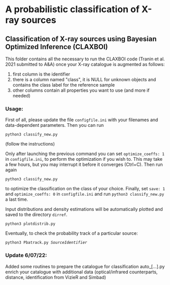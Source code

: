 # A probabilistic classification of X-ray sources
## Classification of X-ray sources using Bayesian Optimized Inference (CLAXBOI)

This folder contains all the necessary to run the CLAXBOI code (Tranin et al. 2021 submitted to A&A) once your X-ray catalogue is augmented as follows:
1. first column is the identifier
2. there is a column named "class", it is NULL for unknown objects and contains the class label for the reference sample
3. other columns contain all properties you want to use (and more if needed)

### Usage:

First of all, please update the file <code>configfile.ini</code> with your filenames and data-dependent parameters.
Then you can run

<code>python3 classify_new.py</code>

(follow the instructions)

Only after launching the previous command you can set <code>optimize_coeffs: 1</code> in <code>configfile.ini</code>, to perform the optimization if you wish to. This may take a few hours, but you may interrupt it before it converges (Ctrl+C).
Then run again

<code>python3 classify_new.py</code>

to optimize the classification on the class of your choice. Finally, set <code>save: 1</code> and <code>optimize_coeffs: 0</code>
in <code>configfile.ini</code> and run <code>python3 classify_new.py</code> a last time.

Input distributions and density estimations will be automatically plotted and saved to the directory <code>dirref</code>.

<code>python3 plotdistrib.py</code>

Eventually, to check the probability track of a particular source:

<code>python3 Pbatrack.py *SourceIdentifier*</code>

### Update 6/07/22:

Added some routines to prepare the catalogue for classification
auto_[...].py enrich your catalogue with additional data (optical/infrared counterparts, distance, identification from VizieR and Simbad)
